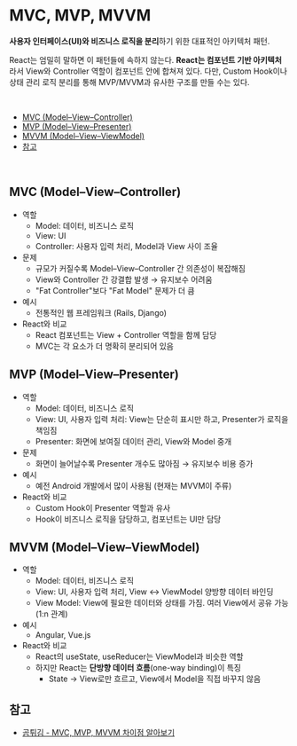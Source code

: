 # MVC, MVP, MVVM <!-- omit from toc -->

**사용자 인터페이스(UI)와 비즈니스 로직을 분리**하기 위한 대표적인 아키텍처 패턴.

React는 엄밀히 말하면 이 패턴들에 속하지 않는다. **React는 컴포넌트 기반 아키텍처**라서 View와 Controller 역할이 컴포넌트 안에 합쳐져 있다.
다만, Custom Hook이나 상태 관리 로직 분리를 통해 MVP/MVVM과 유사한 구조를 만들 수는 있다.

<br>

- [MVC (Model–View–Controller)](#mvc-modelviewcontroller)
- [MVP (Model–View–Presenter)](#mvp-modelviewpresenter)
- [MVVM (Model–View–ViewModel)](#mvvm-modelviewviewmodel)
- [참고](#참고)

<br>

## MVC (Model–View–Controller)

- 역할
  - Model: 데이터, 비즈니스 로직
  - View: UI
  - Controller: 사용자 입력 처리, Model과 View 사이 조율
- 문제
  - 규모가 커질수록 Model–View–Controller 간 의존성이 복잡해짐
  - View와 Controller 간 강결합 발생 → 유지보수 어려움
  - "Fat Controller"보다 "Fat Model" 문제가 더 큼
- 예시
  - 전통적인 웹 프레임워크 (Rails, Django)
- React와 비교
  - React 컴포넌트는 View + Controller 역할을 함께 담당
  - MVC는 각 요소가 더 명확히 분리되어 있음

## MVP (Model–View–Presenter)

- 역할
  - Model: 데이터, 비즈니스 로직
  - View: UI, 사용자 입력 처리: View는 단순히 표시만 하고, Presenter가 로직을 책임짐
  - Presenter: 화면에 보여질 데이터 관리, View와 Model 중개
- 문제
  - 화면이 늘어날수록 Presenter 개수도 많아짐 → 유지보수 비용 증가
- 예시
  - 예전 Android 개발에서 많이 사용됨 (현재는 MVVM이 주류)
- React와 비교
  - Custom Hook이 Presenter 역할과 유사
  - Hook이 비즈니스 로직을 담당하고, 컴포넌트는 UI만 담당

## MVVM (Model–View–ViewModel)

- 역할
  - Model: 데이터, 비즈니스 로직
  - View: UI, 사용자 입력 처리, View ↔ ViewModel 양방향 데이터 바인딩
  - View Model: View에 필요한 데이터와 상태를 가짐. 여러 View에서 공유 가능 (1:n 관계)
- 예시
  - Angular, Vue.js
- React와 비교
  - React의 useState, useReducer는 ViewModel과 비슷한 역할
  - 하지만 React는 **단방향 데이터 흐름**(one-way binding)이 특징
    - State → View로만 흐르고, View에서 Model을 직접 바꾸지 않음

## 참고

- [곰튀김 - MVC, MVP, MVVM 차이점 알아보기](https://www.youtube.com/watch?v=bjVAVm3t5cQ)
